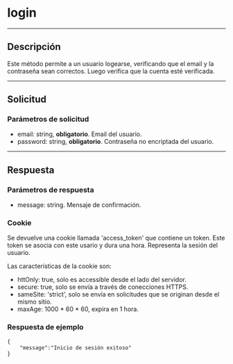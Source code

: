 # login

---
## Descripción
Este método permite a un usuario logearse, verificando que el email y la contraseña sean correctos. Luego verifica que la cuenta esté verificada.

---
## Solicitud
### Parámetros de solicitud
* email: string, **obligatorio**. Email del usuario.
* password: string, **obligatorio**. Contraseña no encriptada del usuario.

---
## Respuesta
### Parámetros de respuesta
* message: string. Mensaje de confirmación.
### Cookie
Se devuelve una cookie llamada 'access_token' que contiene un token. Este token se asocia con este usario y dura una hora. Representa la sesión del usuario.

Las características de la cookie son:
* httOnly: true, solo es accessible desde el lado del servidor.
* secure: true, solo se envía a través de conecciones HTTPS.
* sameSite: 'strict', solo se envía en solicitudes que se originan desde el mismo sitio.
* maxAge: 1000 * 60 * 60, expira en 1 hora.

### Respuesta de ejemplo
```
{
    "message":"Inicio de sesión exitoso"
}
```